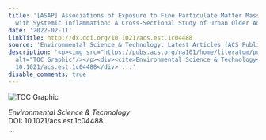 ```yaml
---
title: '[ASAP] Associations of Exposure to Fine Particulate Matter Mass and Constituents
  with Systemic Inflammation: A Cross-Sectional Study of Urban Older Adults in China'
date: '2022-02-11'
linkTitle: http://dx.doi.org/10.1021/acs.est.1c04488
source: 'Environmental Science & Technology: Latest Articles (ACS Publications)'
description: '<p><img src="https://pubs.acs.org/na101/home/literatum/publisher/achs/journals/content/esthag/0/esthag.ahead-of-print/acs.est.1c04488/20220211/images/medium/es1c04488_0005.gif"
  alt="TOC Graphic"/></p><div><cite>Environmental Science & Technology</cite></div><div>DOI:
  10.1021/acs.est.1c04488</div> ...'
disable_comments: true
---
```

<p><img src="https://pubs.acs.org/na101/home/literatum/publisher/achs/journals/content/esthag/0/esthag.ahead-of-print/acs.est.1c04488/20220211/images/medium/es1c04488_0005.gif" alt="TOC Graphic"/></p><div><cite>Environmental Science & Technology</cite></div><div>DOI: 10.1021/acs.est.1c04488</div> ...
